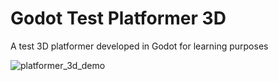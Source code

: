 # Godot Test Platformer 3D
 A test 3D platformer developed in Godot for learning purposes
 
![platformer_3d_demo](https://github.com/user-attachments/assets/ff849a99-7171-47c5-8ed2-0afe0ce0760e)
